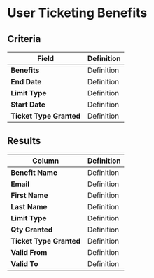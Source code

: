 # User Ticketing Benefits

## Criteria

| **Field** | **Definition** |
| --- | --- |
| **Benefits** | Definition |
| **End Date** | Definition |
| **Limit Type** | Definition |
| **Start Date** | Definition |
| **Ticket Type Granted** | Definition |

## Results

| **Column** | **Definition** |
| --- | --- |
| **Benefit Name** | Definition |
| **Email** | Definition |
| **First Name** | Definition |
| **Last Name** | Definition |
| **Limit Type** | Definition |
| **Qty Granted** | Definition |
| **Ticket Type Granted** | Definition |
| **Valid From** | Definition |
| **Valid To** | Definition |